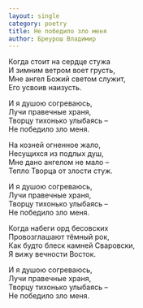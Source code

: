 ```yaml
---
layout: single
category: poetry
title: Не победило зло меня
author: Бреурош Владимир
---
```


Когда стоит на сердце стужа   
И зимним ветром воет грусть,   
Мне ангел Божий светом служит,   
Его усвоив наизусть.   

И я душою согреваюсь,   
Лучи правечные храня,   
Творцу тихонько улыбаясь –   
Не победило зло меня.   

На козней огненное жало,   
Несущихся из подлых душ,   
Мне дано ангелом не мало –   
Тепло Творца от злости стуж.   

И я душою согреваюсь,   
Лучи правечные храня,   
Творцу тихонько улыбаясь –   
Не победило зло меня.   

Когда набеги орд бесовских   
Провозглашают тёмный рок,   
Как будто блеск камней Сваровски,   
Я вижу вечности Восток.   

И я душою согреваюсь,   
Лучи правечные храня,   
Творцу тихонько улыбаясь –   
Не победило зло меня.   
